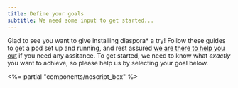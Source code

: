 ```yaml
---
title: Define your goals
subtitle: We need some input to get started...
---
```


Glad to see you want to give installing diaspora\* a try! Follow these guides to get a pod set up and running, and rest assured [we are there to help you out](<%= url_to("site", "get_help") %>) if you need any assitance. To get started, we need to know what *exactly* you want to achieve, so please help us by selecting your goal below.

<div id="install_selector">
  <%= partial "components/noscript_box" %>

  <div id="system"></div>
  <div id="distribution"></div>
  <div id="version"></div>
  <div id="env"></div>
  <div id="database"></div>
  <div id="proxy"></div>
  <div id="guides"></div>
</div>

<script id="tpl-systems" type="text/x-handlebars-template">
  <h2>Select your operating system</h2>
  <div class="row">
    {{{items}}}
  </div>
</script>

<script id="tpl-system-entry" type="text/x-handlebars-template">
  <div class="col-md">
    <button
      class="install-button btn btn-{{color}} btn-block"
      data-system="{{key}}"
      type="button"
    >
      <i class="fab fa-{{icon}}"></i><br>
      {{title}}
    </button>
  </div>
</script>

<script id="tpl-distributions" type="text/x-handlebars-template">
  <h2>Select your distribution</h2>
  <div class="row">
    <div class="col-md">
      <div class="list-group">
        {{{items}}}
      </div>
    </div>
  </div>
</script>

<script id="tpl-distribution-entry" type="text/x-handlebars-template">
  <button
    class="install-button list-group-item list-group-item-action {{activeClass}}"
    data-distribution="{{key}}"
    type="button"
  >
    {{title}}
  </button>
</script>

<script id="tpl-versions" type="text/x-handlebars-template">
  <h2>Select the OS version</h2>
  <div class="row">
    <div class="col-md">
      <div class="list-group">
        {{{items}}}
      </div>
    </div>
  </div>
</script>

<script id="tpl-version-entry" type="text/x-handlebars-template">
  <button
    class="install-button list-group-item list-group-item-action {{activeClass}}"
    data-version="{{key}}"
    type="button"
  >
    {{title}}
  </button>
</script>

<script id="tpl-envs" type="text/x-handlebars-template">
  <h2>Select your goal</h2>
  <div class="row">
    {{{items}}}
  </div>
</script>

<script id="tpl-env-entry" type="text/x-handlebars-template">
  <div class="col-md">
    <button
      class="install-button btn btn-{{color}} btn-block"
      data-env="{{key}}"
      type="button"
    >
      <i class="{{icon}}"></i><br>
      {{title}}
    </button>
  </div>
</script>

<script id="tpl-database-entry" type="text/x-handlebars-template">
  <div class="col-md">
    <button
      class="install-button btn btn-{{color}} btn-block"
      data-database="{{key}}"
      type="button"
    >
      {{title}}
    </button>
  </div>
</script>

<script id="tpl-proxies" type="text/x-handlebars-template">
  <h2>Select your reverse proxy</h2>
  <div class="row">
    {{{items}}}
  </div>
</script>

<script id="tpl-proxy-entry" type="text/x-handlebars-template">
  <div class="col-md">
    <button
      class="install-button btn btn-{{color}} btn-block"
      data-proxy="{{key}}"
      type="button"
    >
      {{title}}
    </button>
  </div>
</script>

<script id="tpl-docker-guide" type="text/x-handlebars-template">
  <div class="col-md">
    <a
      class="install-button btn btn-primary btn-block"
      href="<%= url_to "install", "new_pod/docker" %>{{params}}"
    >
      Install diaspora*
    </a>
  </div>
</script>

<script id="tpl-manual-guide" type="text/x-handlebars-template">
  <div class="col-md">
    <a
      class="install-button btn btn-primary btn-block"
      href="<%= url_to "install", "new_pod/manual/guided/system_preparation" %>{{params}}"
    >
      Install diaspora*
    </a>
    <p class="text-center">
      <a href="<%= url_to "install", "new_pod/manual/full" %>{{params}}">Show all instructions on a single page</a>.
    </p>
  </div>
</script>

<script>
  window.installSelector = new DiasporaInstallSelector({
    available: <%= @available_environments.to_json %>,
    elements: {
      database: "database",
      distribution: "distribution",
      env: "env",
      guides: "guides",
      proxy: "proxy",
      system: "system",
      version: "version"
    },
    templates: {
      databaseEntry: "database-entry",
      distributions: "distributions",
      distributionsEntry: "distribution-entry",
      dockerGuide: "docker-guide",
      envEntry: "env-entry",
      envs: "envs",
      manualGuide: "manual-guide",
      proxies: "proxies",
      proxyEntry: "proxy-entry",
      systemEntry: "system-entry",
      systems: "systems",
      versions: "versions",
      versionsEntry: "version-entry"
    }
  });

  window.installSelector.init();
</script>
